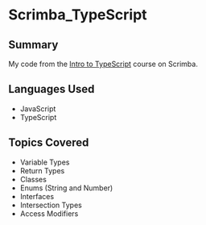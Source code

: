# Scrimba_TypeScript

## Summary
My code from the [Intro to TypeScript](https://scrimba.com) course on Scrimba.

## Languages Used
- JavaScript
- TypeScript

## Topics Covered
- Variable Types
- Return Types
- Classes
- Enums (String and Number)
- Interfaces
- Intersection Types
- Access Modifiers
